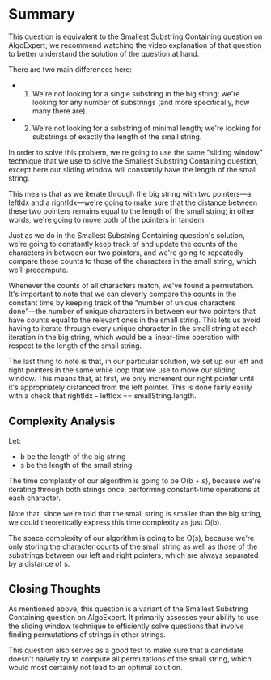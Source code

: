 # Summary

This question is equivalent to the Smallest Substring Containing question on AlgoExpert; we recommend watching the video explanation of that question to better understand the solution of the question at hand.

There are two main differences here:

   - 1) We're not looking for a single substring in the big string; we're looking for any number of substrings (and more specifically, how many there are).
   - 2) We're not looking for a substring of minimal length; we're looking for substrings of exactly the length of the small string.

In order to solve this problem, we're going to use the same "sliding window" technique that we use to solve the Smallest Substring Containing question, except here our sliding window will constantly have the length of the small string.

This means that as we iterate through the big string with two pointers—a leftIdx and a rightIdx—we're going to make sure that the distance between these two pointers remains equal to the length of the small string; in other words, we're going to move both of the pointers in tandem.

Just as we do in the Smallest Substring Containing question's solution, we're going to constantly keep track of and update the counts of the characters in between our two pointers, and we're going to repeatedly compare these counts to those of the characters in the small string, which we'll precompute.

Whenever the counts of all characters match, we've found a permutation. It's important to note that we can cleverly compare the counts in the constant time by keeping track of the "number of unique characters done"—the number of unique characters in between our two pointers that have counts equal to the relevant ones in the small string. This lets us avoid having to iterate through every unique character in the small string at each iteration in the big string, which would be a linear-time operation with respect to the length of the small string.

The last thing to note is that, in our particular solution, we set up our left and right pointers in the same while loop that we use to move our sliding window. This means that, at first, we only increment our right pointer until it's appropriately distanced from the left pointer. This is done fairly easily with a check that rightIdx - leftIdx == smallString.length.

## Complexity Analysis

Let:

   - b be the length of the big string
   - s be the length of the small string
   
The time complexity of our algorithm is going to be O(b + s), because we're iterating through both strings once, performing constant-time operations at each character.

Note that, since we're told that the small string is smaller than the big string, we could theoretically express this time complexity as just O(b).

The space complexity of our algorithm is going to be O(s), because we're only storing the character counts of the small string as well as those of the substrings between our left and right pointers, which are always separated by a distance of s.

## Closing Thoughts

As mentioned above, this question is a variant of the Smallest Substring Containing question on AlgoExpert. It primarily assesses your ability to use the sliding window technique to efficiently solve questions that involve finding permutations of strings in other strings.

This question also serves as a good test to make sure that a candidate doesn't naively try to compute all permutations of the small string, which would most certainly not lead to an optimal solution.
